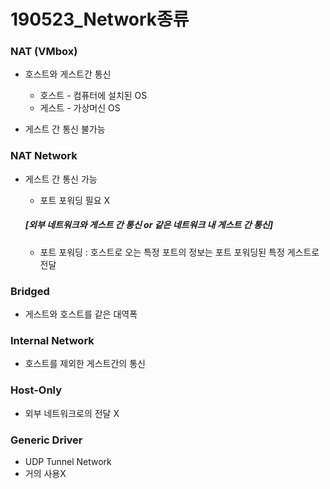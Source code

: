 # 190523_Network종류

### NAT (VMbox)

- 호스트와 게스트간 통신
  - 호스트 - 컴퓨터에 설치된 OS
  - 게스트 - 가상머신 OS

- 게스트 간 통신 불가능

### NAT Network

- 게스트 간 통신 가능

  - 포트 포워딩 필요 X

  ##### [외부 네트워크와 게스트 간 통신 or 같은 네트워크 내 게스트 간 통신]

  - 포트 포워딩 : 호스트로 오는 특정 포트의 정보는 포트 포워딩된 특정 게스트로 전달

### Bridged

- 게스트와 호스트를 같은 대역폭

### Internal Network

- 호스트를 제외한 게스트간의 통신

### Host-Only

- 외부 네트워크로의 전달 X

### Generic Driver

- UDP Tunnel Network
- 거의 사용X